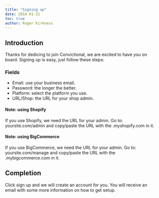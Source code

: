 ```yaml
---
title: "Signing up"
date: 2018-01-31
toc: true
author: Roger Kirkness
---
```

## Introduction

Thanks for dedicing to join Convictional, we are excited to have you on board. Signing up is easy, just follow these steps:

### Fields
* Email: use your business email.
* Password: the longer the better.
* Platform: select the platform you use.
* URL/Shop: the URL for your shop admin.

#### Note: using Shopify
If you use Shopify, we need the URL for your admin. Go to: yoursite.com/admin and copy/paste the URL with the .myshopify.com in it. 

#### Note: using BigCommerce
If you use BigCommerce, we need the URL for your admin. Go to: yoursite.com/manage and copy/paste the URL with the .mybigcommerce.com in it.

## Completion
Click sign up and we will create an account for you. You will receive an email with some more information on how to get setup.
